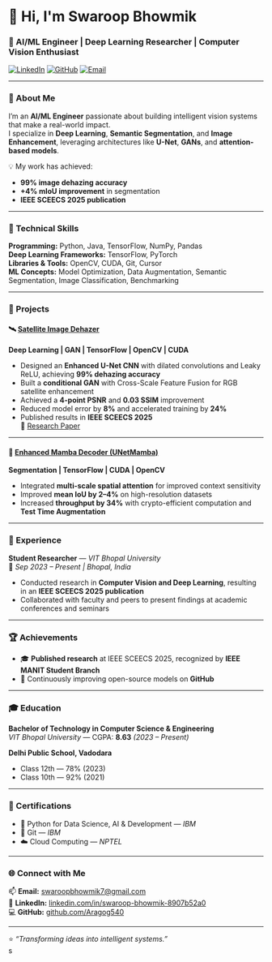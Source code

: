 # 👋 Hi, I'm Swaroop Bhowmik

### 🚀 AI/ML Engineer | Deep Learning Researcher | Computer Vision Enthusiast

[![LinkedIn](https://img.shields.io/badge/LinkedIn-Swaroop%20Bhowmik-blue?style=flat&logo=linkedin)](https://linkedin.com/in/swaroop-bhowmik-8907b52a0)
[![GitHub](https://img.shields.io/badge/GitHub-Aragog540-black?style=flat&logo=github)](https://github.com/Aragog540)
[![Email](https://img.shields.io/badge/Email-swaroopbhowmik7%40gmail.com-red?style=flat&logo=gmail)](mailto:swaroopbhowmik7@gmail.com)

---

### 🧠 About Me
I’m an **AI/ML Engineer** passionate about building intelligent vision systems that make a real-world impact.  
I specialize in **Deep Learning**, **Semantic Segmentation**, and **Image Enhancement**, leveraging architectures like **U-Net**, **GANs**, and **attention-based models**.  

💡 My work has achieved:
- **99% image dehazing accuracy**
- **+4% mIoU improvement** in segmentation
- **IEEE SCEECS 2025 publication** 

---

### 🧩 Technical Skills

**Programming:** Python, Java, TensorFlow, NumPy, Pandas  
**Deep Learning Frameworks:** TensorFlow, PyTorch  
**Libraries & Tools:** OpenCV, CUDA, Git, Cursor  
**ML Concepts:** Model Optimization, Data Augmentation, Semantic Segmentation, Image Classification, Benchmarking  

---

### 🧪 Projects

#### 🛰️ [Satellite Image Dehazer](https://github.com/Aragog540/DeHazer-CED)
**Deep Learning | GAN | TensorFlow | OpenCV | CUDA**

- Designed an **Enhanced U-Net CNN** with dilated convolutions and Leaky ReLU, achieving **99% dehazing accuracy**
- Built a **conditional GAN** with Cross-Scale Feature Fusion for RGB satellite enhancement  
- Achieved a **4-point PSNR** and **0.03 SSIM** improvement  
- Reduced model error by **8%** and accelerated training by **24%**
- Published results in **IEEE SCEECS 2025**  
  📄 [Research Paper](https://ieeexplore.ieee.org/document/10940251)

---

#### 🧠 [Enhanced Mamba Decoder (UNetMamba)](https://github.com/Aragog540/Sat-dhze)
**Segmentation | TensorFlow | CUDA | OpenCV**

- Integrated **multi-scale spatial attention** for improved context sensitivity  
- Improved **mean IoU by 2–4%** on high-resolution datasets  
- Increased **throughput by 34%** with crypto-efficient computation and **Test Time Augmentation**

---

### 💼 Experience

**Student Researcher** — *VIT Bhopal University*  
📅 *Sep 2023 – Present | Bhopal, India*

- Conducted research in **Computer Vision and Deep Learning**, resulting in an **IEEE SCEECS 2025 publication**
- Collaborated with faculty and peers to present findings at academic conferences and seminars

---

### 🏆 Achievements

- 🎓 **Published research** at IEEE SCEECS 2025, recognized by **IEEE MANIT Student Branch**
- 🚀 Continuously improving open-source models on **GitHub**

---

### 🎓 Education

**Bachelor of Technology in Computer Science & Engineering**  
*VIT Bhopal University* — CGPA: **8.63** *(2023 – Present)*  

**Delhi Public School, Vadodara**  
- Class 12th — 78% (2023)  
- Class 10th — 92% (2021)  

---

### 📜 Certifications

- 🧩 Python for Data Science, AI & Development — *IBM*  
- 🧠 Git — *IBM*  
- ☁️ Cloud Computing — *NPTEL*  

---

### 🌐 Connect with Me

📫 **Email:** [swaroopbhowmik7@gmail.com](mailto:swaroopbhowmik7@gmail.com)  
🔗 **LinkedIn:** [linkedin.com/in/swaroop-bhowmik-8907b52a0](https://linkedin.com/in/swaroop-bhowmik-8907b52a0)  
💻 **GitHub:** [github.com/Aragog540](https://github.com/Aragog540)

---

⭐ *“Transforming ideas into intelligent systems.”*  
s
